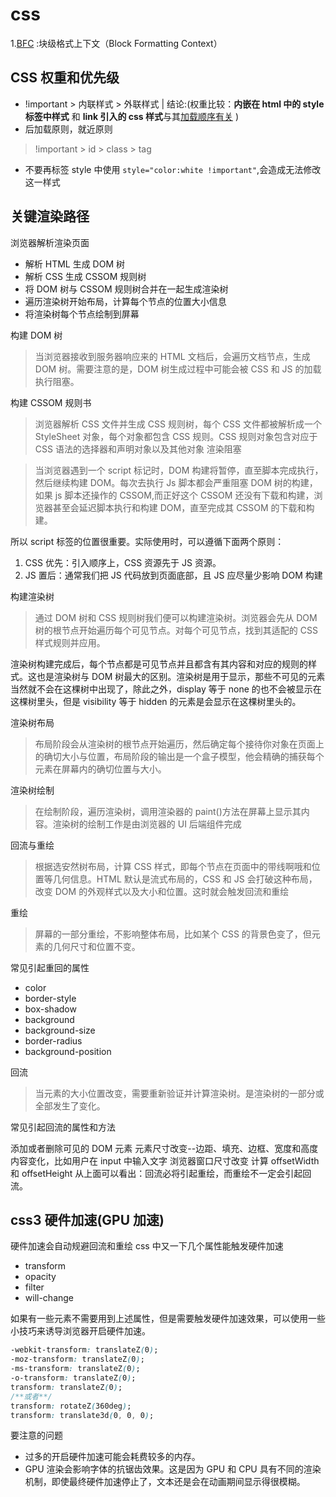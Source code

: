 # css

1.[BFC](https://juejin.cn/post/6844903641485148173) :块级格式上下文（Block Formatting Context）

## CSS 权重和优先级

- !important > 内联样式 > 外联样式 | 结论:(权重比较：**内嵌在 html 中的 style 标签中样式** 和 **link 引入的 css 样式**与其[加载顺序有关](https://zhuanlan.zhihu.com/p/41604775) )
- 后加载原则，就近原则

> !important > id > class > tag

- 不要再标签 style 中使用 `style="color:white !important"`,会造成无法修改这一样式

## 关键渲染路径

浏览器解析渲染页面

- 解析 HTML 生成 DOM 树
- 解析 CSS 生成 CSSOM 规则树
- 将 DOM 树与 CSSOM 规则树合并在一起生成渲染树
- 遍历渲染树开始布局，计算每个节点的位置大小信息
- 将渲染树每个节点绘制到屏幕

构建 DOM 树

> 当浏览器接收到服务器响应来的 HTML 文档后，会遍历文档节点，生成 DOM 树。需要注意的是，DOM 树生成过程中可能会被 CSS 和 JS 的加载执行阻塞。

构建 CSSOM 规则书

> 浏览器解析 CSS 文件并生成 CSS 规则树，每个 CSS 文件都被解析成一个 StyleSheet 对象，每个对象都包含 CSS 规则。CSS 规则对象包含对应于 CSS 语法的选择器和声明对象以及其他对象
> 渲染阻塞

> 当浏览器遇到一个 script 标记时，DOM 构建将暂停，直至脚本完成执行，然后继续构建 DOM。每次去执行 Js 脚本都会严重阻塞 DOM 树的构建，如果 js 脚本还操作的 CSSOM,而正好这个 CSSOM 还没有下载和构建，浏览器甚至会延迟脚本执行和构建 DOM，直至完成其 CSSOM 的下载和构建。

所以 script 标签的位置很重要。实际使用时，可以遵循下面两个原则：

1. CSS 优先：引入顺序上，CSS 资源先于 JS 资源。
2. JS 置后：通常我们把 JS 代码放到页面底部，且 JS 应尽量少影响 DOM 构建

构建渲染树

> 通过 DOM 树和 CSS 规则树我们便可以构建渲染树。浏览器会先从 DOM 树的根节点开始遍历每个可见节点。对每个可见节点，找到其适配的 CSS 样式规则并应用。

渲染树构建完成后，每个节点都是可见节点并且都含有其内容和对应的规则的样式。这也是渲染树与 DOM 树最大的区别。渲染树是用于显示，那些不可见的元素当然就不会在这棵树中出现了，除此之外，display 等于 none 的也不会被显示在这棵树里头，但是 visibility 等于 hidden 的元素是会显示在这棵树里头的。

渲染树布局

> 布局阶段会从渲染树的根节点开始遍历，然后确定每个接待你对象在页面上的确切大小与位置，布局阶段的输出是一个盒子模型，他会精确的捕获每个元素在屏幕内的确切位置与大小。

渲染树绘制

> 在绘制阶段，遍历渲染树，调用渲染器的 paint()方法在屏幕上显示其内容。渲染树的绘制工作是由浏览器的 UI 后端组件完成

回流与重绘

> 根据选安然树布局，计算 CSS 样式，即每个节点在页面中的带线啊哦和位置等几何信息。HTML 默认是流式布局的，CSS 和 JS 会打破这种布局，改变 DOM 的外观样式以及大小和位置。这时就会触发回流和重绘

重绘

> 屏幕的一部分重绘，不影响整体布局，比如某个 CSS 的背景色变了，但元素的几何尺寸和位置不变。

常见引起重回的属性

- color
- border-style
- box-shadow
- background
- background-size
- border-radius
- background-position

回流

> 当元素的大小位置改变，需要重新验证并计算渲染树。是渲染树的一部分或全部发生了变化。

常见引起回流的属性和方法

添加或者删除可见的 DOM 元素
元素尺寸改变--边距、填充、边框、宽度和高度
内容变化，比如用户在 input 中输入文字
浏览器窗口尺寸改变
计算 offsetWidth 和 offsetHeight
从上面可以看出：回流必将引起重绘，而重绘不一定会引起回流。

## css3 硬件加速(GPU 加速)

硬件加速会自动规避回流和重绘
css 中又一下几个属性能触发硬件加速

- transform
- opacity
- filter
- will-change

如果有一些元素不需要用到上述属性，但是需要触发硬件加速效果，可以使用一些小技巧来诱导浏览器开启硬件加速。

```css
-webkit-transform: translateZ(0);
-moz-transform: translateZ(0);
-ms-transform: translateZ(0);
-o-transform: translateZ(0);
transform: translateZ(0);
/**或者**/
transform: rotateZ(360deg);
transform: translate3d(0, 0, 0);
```

要注意的问题

- 过多的开启硬件加速可能会耗费较多的内存。
- GPU 渲染会影响字体的抗锯齿效果。这是因为 GPU 和 CPU 具有不同的渲染机制，即使最终硬件加速停止了，文本还是会在动画期间显示得很模糊。
